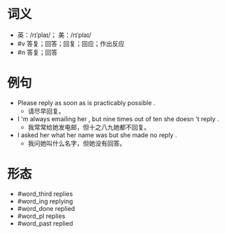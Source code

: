 # 词义
- 英：/rɪˈplaɪ/； 美：/rɪˈplaɪ/
- #v 答复；回答；回复；回应；作出反应
- #n 答复；回答
# 例句
- Please reply as soon as is practicably possible .
	- 请尽早回复。
- I 'm always emailing her , but nine times out of ten she doesn 't reply .
	- 我常常给她发电邮，但十之八九她都不回复。
- I asked her what her name was but she made no reply .
	- 我问她叫什么名字，但她没有回答。
# 形态
- #word_third replies
- #word_ing replying
- #word_done replied
- #word_pl replies
- #word_past replied
